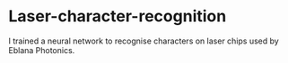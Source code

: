 # Laser-character-recognition
I trained a neural network to recognise characters on laser chips used by Eblana Photonics. 
